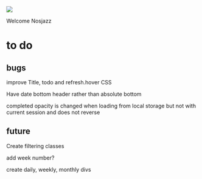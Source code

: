 <img src="https://codeinstitute.s3.amazonaws.com/fullstack/ci_logo_small.png" style="margin: 0;">

Welcome Nosjazz

# to do

## bugs

improve Title, todo and refresh.hover CSS

Have date bottom header rather than absolute bottom

completed opacity is changed when loading from local storage but not with current session and does not reverse


## future

Create filtering classes

add week number?

create daily, weekly, monthly divs
